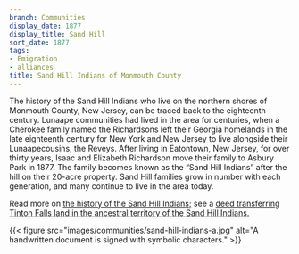 ```yaml
---
branch: Communities
display_date: 1877
display_title: Sand Hill
sort_date: 1877
tags:
- Emigration
- alliances
title: Sand Hill Indians of Monmouth County
---
```


The history of the Sand Hill Indians who live on the northern shores of Monmouth County, New Jersey, can be traced back to the eighteenth century. Lunaape communities had lived in the area for centuries, when a Cherokee family named the Richardsons left their Georgia homelands in the late eighteenth century for New York and New Jersey to live alongside their Lunaapecousins, the Reveys. After living in Eatontown, New Jersey, for over thirty years, Isaac and Elizabeth Richardson move their family to Asbury Park in 1877. The family becomes known as the “Sand Hill Indians” after the hill on their 20-acre property. Sand Hill families grow in number with each generation, and many continue to live in the area today. 
 
Read more on [the history of the Sand Hill Indians;](https://doi.org/10.14713/njs.v9i1.312.) see a [deed transferring Tinton Falls land in the ancestral territory of the Sand Hill Indians.](https://dpul.princeton.edu/lenape/catalog/70795j14c)

{{< figure src="images/communities/sand-hill-indians-a.jpg" alt="A handwritten document is signed with symbolic characters." >}}
